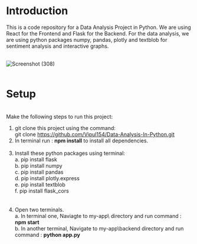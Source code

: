 <h1>Introduction</h1>
This is a code repository for a Data Analysis Project in Python. We are using React for the Frontend and Flask for the Backend. For the data analysis, we are using python packages numpy, pandas, plotly and textblob for sentiment analysis and interactive graphs.
<br><br>

![Screenshot (308)](https://github.com/Vipul154/Data-Analysis-In-Python/assets/117628566/f2cc7e2c-b47e-485c-942e-96195b94d695)
<br><br>
<h1>Setup</h1><br>
Make the following steps to run this project:
<br>

1. git clone this project using the command:
   <br>
   git clone https://github.com/Vipul154/Data-Analysis-In-Python.git
   <br>
3. In terminal run : **npm install** to install all dependencies.
   <br><br>
4. Install these python packages using terminal:<br>
   a. pip install flask<br>
   b. pip install numpy<br>
   c. pip install pandas<br>
   d. pip install plotly.express<br>
   e. pip install textblob<br>
   f. pip install flask_cors<br>
   <br><br>
5. Open two terminals.<br>
   a. In terminal one, Naviagte to my-app\ directory and run command : **npm start**<br>
   b. In another terminal, Navigate to my-app\backend directory and run command : **python app.py**<br>
